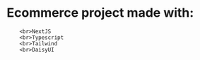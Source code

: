 # Ecommerce project made with:
        <br>NextJS
        <br>Typescript
        <br>Tailwind
        <br>DaisyUI
